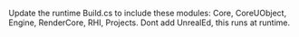 Update the runtime Build.cs to include these modules: Core, CoreUObject, Engine, RenderCore, RHI, Projects. Dont add UnrealEd, this runs at runtime.